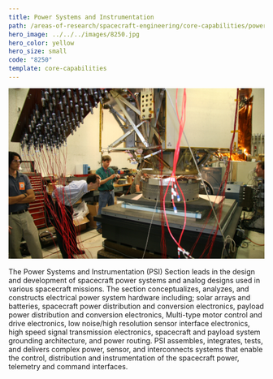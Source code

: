 ```yaml
---
title: Power Systems and Instrumentation
path: /areas-of-research/spacecraft-engineering/core-capabilities/power-systems-instrumentation
hero_image: ../../../images/8250.jpg
hero_color: yellow
hero_size: small
code: "8250"
template: core-capabilities
---
```

![Power Systems and Instrumentation Team](../../../images/cc-8244.jpg)

The Power Systems and Instrumentation (PSI) Section leads in the design and development of spacecraft power systems and analog designs used in various spacecraft missions. The section conceptualizes, analyzes, and constructs electrical power system hardware including; solar arrays and batteries, spacecraft power distribution and conversion electronics, payload power distribution and conversion electronics, Multi-type motor control and drive electronics, low noise/high resolution sensor interface electronics, high speed signal transmission electronics, spacecraft and payload system grounding architecture, and power routing. PSI assembles, integrates, tests, and delivers complex power, sensor, and interconnects systems that enable the control, distribution and instrumentation of the spacecraft power, telemetry and command interfaces.